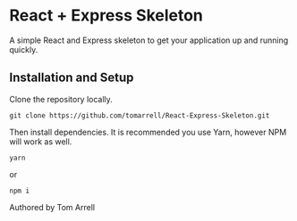 # React + Express Skeleton
A simple React and Express skeleton to get your application up and running quickly.

## Installation and Setup
Clone the repository locally.
```
git clone https://github.com/tomarrell/React-Express-Skeleton.git
```

Then install dependencies. It is recommended you use Yarn, however NPM will work as well.
```
yarn
```
or
```
npm i
```


Authored by Tom Arrell
